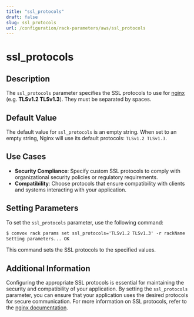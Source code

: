 ```yaml
---
title: "ssl_protocols"
draft: false
slug: ssl_protocols
url: /configuration/rack-parameters/aws/ssl_protocols
---
```


# ssl_protocols

## Description
The `ssl_protocols` parameter specifies the SSL protocols to use for [nginx](https://nginx.org/en/docs/http/ngx_http_proxy_module.html#proxy_ssl_protocols) (e.g. **TLSv1.2 TLSv1.3**). They must be separated by spaces.

## Default Value
The default value for `ssl_protocols` is an empty string. When set to an empty string, Nginx will use its default protocols: `TLSv1.2 TLSv1.3`.

## Use Cases
- **Security Compliance**: Specify custom SSL protocols to comply with organizational security policies or regulatory requirements.
- **Compatibility**: Choose protocols that ensure compatibility with clients and systems interacting with your application.

## Setting Parameters
To set the `ssl_protocols` parameter, use the following command:
```html
$ convox rack params set ssl_protocols='TLSv1.2 TLSv1.3' -r rackName
Setting parameters... OK
```
This command sets the SSL protocols to the specified values.

## Additional Information
Configuring the appropriate SSL protocols is essential for maintaining the security and compatibility of your application. By setting the `ssl_protocols` parameter, you can ensure that your application uses the desired protocols for secure communication. For more information on SSL protocols, refer to the [nginx documentation](https://nginx.org/en/docs/http/ngx_http_proxy_module.html#proxy_ssl_protocols).
